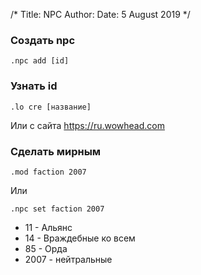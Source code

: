 /*
Title: NPC
Author:
Date: 5 August 2019
*/

### Создать npc
```
.npc add [id]
```

### Узнать id
```
.lo cre [название]
```

Или с сайта https://ru.wowhead.com

### Сделать мирным
```
.mod faction 2007
```
Или
```
.npc set faction 2007
```

- 11 - Альянс
- 14 - Враждебные ко всем
- 85 - Орда
- 2007 - нейтральные
